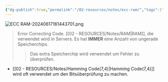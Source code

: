 ```yaml
---
{"dg-publish":true,"permalink":"/02-resources/notes/ecc-ram/","tags":["informatik/hardware","speicher"],"noteIcon":"","updated":"2025-09-10T17:00:09.711+02:00"}
---
```


![ECC RAM-20240617161443701.png](/img/user/02%20-%20RESOURCES/Files/IMG/ECC%20RAM-20240617161443701.png)
> Error Correcting Code.
> [[02 - RESOURCES/Notes/RAM\|RAM]], die verwendet wird in Servers.
> Es hat **IMMER** eine Anzahl von ungerade Speicherchips.
>> Das extra Speicherchip wird verwendet um Fehler zu überprüfen.

- [[02 - RESOURCES/Notes/Hamming Code(7,4)\|Hamming Code(7,4)]] wird oft verwendet um den Bitsüberprüfung zu machen.